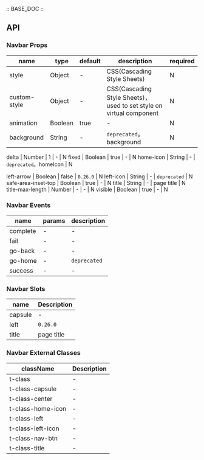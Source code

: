 :: BASE_DOC ::

## API

### Navbar Props

name | type | default | description | required
-- | -- | -- | -- | --
style | Object | - | CSS(Cascading Style Sheets) | N
custom-style | Object | - | CSS(Cascading Style Sheets)，used to set style on virtual component | N
animation | Boolean | true | \- | N
background | String | - | `deprecated`。background | N

delta | Number | 1 | \- | N
fixed | Boolean | true | \- | N
home-icon | String | - | `deprecated`。homeIcon | N

left-arrow | Boolean | false | `0.26.0` | N
left-icon | String | - | `deprecated` | N
safe-area-inset-top | Boolean | true | \- | N
title | String | - | page title | N
title-max-length | Number | - | \- | N
visible | Boolean | true | \- | N

### Navbar Events

name | params | description
-- | -- | --
complete | \- | \-
fail | \- | \-
go-back | \- | \-
go-home | \- | `deprecated`
success | \- | \-

### Navbar Slots

name | Description
-- | --
capsule | \-
left | `0.26.0`
title | page title

### Navbar External Classes

className | Description
-- | --
t-class | \-
t-class-capsule | \-
t-class-center | \-
t-class-home-icon | \-
t-class-left | \-
t-class-left-icon | \-
t-class-nav-btn | \-
t-class-title | \-
